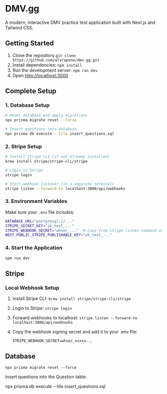 # DMV.gg

A modern, interactive DMV practice test application built with Next.js and Tailwind CSS.

## Getting Started

1. Clone the repository `git clone https://github.com/alvropena/dmv.gg.git`
2. Install dependencies: `npm install`
3. Run the development server: `npm run dev`
4. Open [http://localhost:3000](http://localhost:3000)

## Complete Setup

### 1. Database Setup

```bash
# Reset database and apply migrations
npx prisma migrate reset --force

# Insert questions into database
npx prisma db execute --file insert_questions.sql
```

### 2. Stripe Setup

```bash
# Install Stripe CLI (if not already installed)
brew install stripe/stripe-cli/stripe

# Login to Stripe
stripe login

# Start webhook listener (in a separate terminal)
stripe listen --forward-to localhost:3000/api/webhooks
```

### 3. Environment Variables

Make sure your `.env` file includes:

```bash
DATABASE_URL="postgresql://..."
STRIPE_SECRET_KEY="sk_test_..."
STRIPE_WEBHOOK_SECRET="whsec_..."  # Copy from stripe listen command output
NEXT_PUBLIC_STRIPE_PUBLISHABLE_KEY="pk_test_..."
```

### 4. Start the Application

```bash
npm run dev
```

## Stripe

### Local Webhook Setup

1. Install Stripe CLI: `brew install stripe/stripe-cli/stripe`
2. Login to Stripe: `stripe login`
3. Forward webhooks to localhost: `stripe listen --forward-to localhost:3000/api/webhooks`
4. Copy the webhook signing secret and add it to your .env file:

   ```
   STRIPE_WEBHOOK_SECRET=whsec_xxxxx...
   ```

## Database

```
npx prisma migrate reset --force
```

Insert questions into the Question table.

npx prisma db execute --file insert_questions.sql
